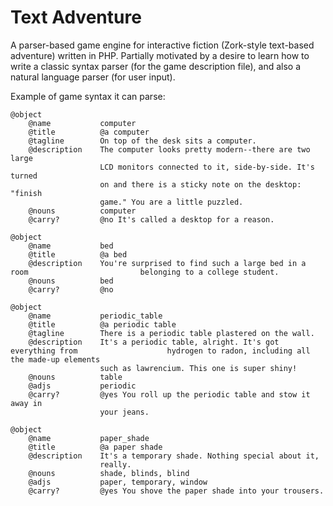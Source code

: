 Text Adventure
==============

A parser-based game engine for interactive fiction (Zork-style text-based adventure) written in PHP. Partially motivated by a desire to learn how to write a classic syntax parser (for the game description file), and also a natural language parser (for user input).  

Example of game syntax it can parse:

	@object
	    @name           computer
	    @title          @a computer
	    @tagline        On top of the desk sits a computer.
	    @description    The computer looks pretty modern--there are two large 
						LCD monitors connected to it, side-by-side. It's turned
						on and there is a sticky note on the desktop: "finish
						game." You are a little puzzled.
	    @nouns			computer
	    @carry?         @no It's called a desktop for a reason.
	    
	@object
	    @name           bed
	    @title          @a bed
	    @description    You're surprised to find such a large bed in a room 						belonging to a college student.
	    @nouns			bed
	    @carry?         @no
	    
	@object
	    @name           periodic_table
	    @title          @a periodic table
	    @tagline        There is a periodic table plastered on the wall.
	    @description    It's a periodic table, alright. It's got everything from 					hydrogen to radon, including all the made-up elements 
						such as lawrencium. This one is super shiny!
	    @nouns			table
	    @adjs			periodic
	    @carry?         @yes You roll up the periodic table and stow it away in 
						your jeans.
	
	@object
	    @name           paper_shade
	    @title          @a paper shade
	    @description    It's a temporary shade. Nothing special about it, 
						really.
	    @nouns			shade, blinds, blind
	    @adjs			paper, temporary, window
	    @carry?         @yes You shove the paper shade into your trousers.